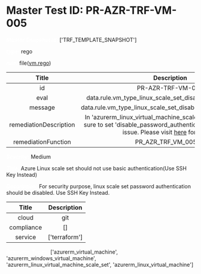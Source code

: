 



# Master Test ID: PR-AZR-TRF-VM-005


***<font color="white">Master Snapshot Id:</font>*** ['TRF_TEMPLATE_SNAPSHOT']

***<font color="white">type:</font>*** rego

***<font color="white">rule:</font>*** file([vm.rego])  
  
  
  
  

|Title|Description|
| :---: | :---: |
|id|PR-AZR-TRF-VM-005|
|eval|data.rule.vm_type_linux_scale_set_disabled_password_auth|
|message|data.rule.vm_type_linux_scale_set_disabled_password_auth_err|
|remediationDescription|In 'azurerm_linux_virtual_machine_scale_set' resource, make sure to set 'disable_password_authentication = true' to fix the issue. Please visit <a href='https://registry.terraform.io/providers/hashicorp/azurerm/latest/docs/resources/linux_virtual_machine_scale_set#disable_password_authentication' target='_blank'>here</a> for details.|
|remediationFunction|PR_AZR_TRF_VM_005.py|


***<font color="white">Severity:</font>*** Medium

***<font color="white">Title:</font>*** Azure Linux scale set should not use basic authentication(Use SSH Key Instead)

***<font color="white">Description:</font>*** For security purpose, linux scale set password authentication should be disabled. Use SSH Key Instead.  
  
  

|Title|Description|
| :---: | :---: |
|cloud|git|
|compliance|[]|
|service|['terraform']|


***<font color="white">Resource Types:</font>*** ['azurerm_virtual_machine', 'azurerm_windows_virtual_machine', 'azurerm_linux_virtual_machine_scale_set', 'azurerm_linux_virtual_machine']


[vm.rego]: https://github.com/prancer-io/prancer-compliance-test/tree/master/azure/terraform/vm.rego
